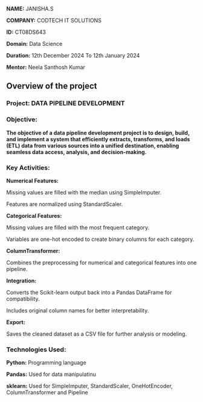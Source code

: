 **NAME:** JANISHA.S

**COMPANY:**  CODTECH IT SOLUTIONS

**ID:** CT08DS643

**Domain:** Data Science

**Duration:** 12th December 2024 To 12th January 2024

**Mentor:** Neela Santhosh Kumar

## Overview of the project
### Project: DATA PIPELINE DEVELOPMENT
### Objective:
**The objective of a data pipeline development project is to design, build, and implement a system that efficiently extracts, transforms, and loads (ETL) data from various sources into a unified destination, enabling seamless data access, analysis, and decision-making.** 

### Key Activities: 
**Numerical Features:** 

Missing values are filled with the median using SimpleImputer.

Features are normalized using StandardScaler.


**Categorical Features:**

Missing values are filled with the most frequent category.

Variables are one-hot encoded to create binary columns for each category.


**ColumnTransformer:**

Combines the preprocessing for numerical and categorical features into one pipeline.


**Integration:**

Converts the Scikit-learn output back into a Pandas DataFrame for compatibility.

Includes original column names for better interpretability.


**Export:**

Saves the cleaned dataset as a CSV file for further analysis or modeling.

### Technologies Used:
**Python:** Programming language

**Pandas:** Used for data manipulatinu

**sklearn:** Used for SimpleImputer, StandardScaler, OneHotEncoder, ColumnTransformer and Pipeline
